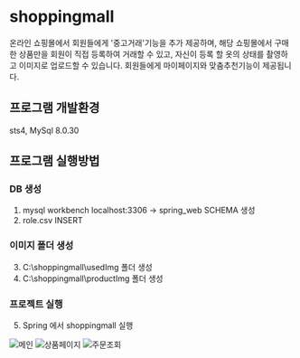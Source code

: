 # shoppingmall
온라인 쇼핑몰에서 회원들에게 '중고거래'기능을 추가 제공하며, 해당 쇼핑몰에서 구매한 상품만을 회원이 직접 등록하여 거래할 수 있고, 자신이 등록 할 옷의 상태를 촬영하고 이미지로 업로드할 수 있습니다.
회원들에게 마이페이지와 맞춤추천기능이 제공됩니다.


## 프로그램 개발환경
sts4, MySql 8.0.30

## 프로그램 실행방법
### DB 생성
1. mysql workbench localhost:3306 -> spring_web SCHEMA 생성
2. role.csv INSERT
### 이미지 폴더 생성
3. C:\shoppingmall\usedImg 폴더 생성
4. C:\shoppingmall\productImg 폴더 생성
### 프로젝트 실행
5. Spring 에서 shoppingmall 실행


![메인](https://github.com/chojoohyung/shoppingmall/assets/100830437/57a52188-74a6-49f5-86e2-c03706a55034)
![상품페이지](https://github.com/chojoohyung/shoppingmall/assets/100830437/31f8a93c-918e-4c79-9293-d9778a169c5f)
![주문조회](https://github.com/chojoohyung/shoppingmall/assets/100830437/4f6e8bed-c6dd-47a9-9814-69451d2fe50a)


